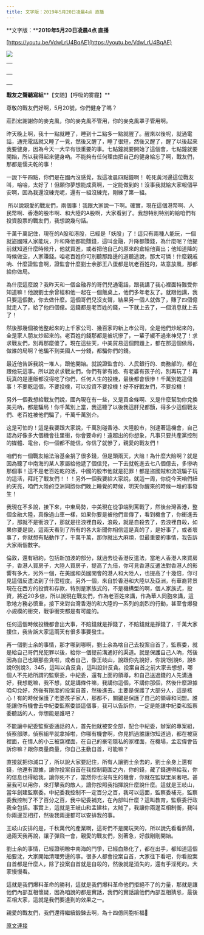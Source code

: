 ```yaml
---
title: 文字版：2019年5月20日凌晨4点 直播
---
```


**文字版：****2019年5月20日凌晨4点 直播**


[https://youtu.be/VdwLrU4BqAE](https://youtu.be/VdwLrU4BqAE)





[![](https://2.bp.blogspot.com/-tggqp-PmQlE/XOMSwCm9omI/AAAAAAAABrQ/ywOVbkF3W4ELNz0ajUIVNPOWQfkHTBxDACEwYBhgL/s400/111.PNG)](https://2.bp.blogspot.com/-tggqp-PmQlE/XOMSwCm9omI/AAAAAAAABrQ/ywOVbkF3W4ELNz0ajUIVNPOWQfkHTBxDACEwYBhgL/s1600/111.PNG)


| <br> |
| --- |
| <br> | <br> |


**戰友之聲聽寫組****【文随】【呼吸的雾霾】**


尊敬的戰友們好啊，5月20號，你們健身了嗎？

莊烈宏謝謝你的麥克風，你的麥克風不管用，你的麥克風罩子管用啊。


昨天晚上啊，我十一點就睡了，睡到十二點多一點就醒了。醒來以後呢，就通電話，通完電話就又睡了一覺，然後又醒了，睡了很短，然後又醒了，醒了以後起來我要健身，因為今天一大早有很重要的事。七點鐘就要開始了這個會，七點鐘就要開始，所以我得起來健身吶。不能夠有任何理由把自己的健身給忘了啊，戰友們，那都是懦夫乾的事！


一說下午四點，你們是在國內沒感覺，我這凌晨四點鐘啊！
乾死黃河邊這位戰友叫，哈哈，太好了！但願你夢想能成真啊，一定能做到的！沒事我就給大家報個平安啊，因為我還沒練完呢，還有一組沒練完，剛練了第一組。


 所以說親愛的戰友們，兩個事！我跟大家說一下啊。確實，現在這個港幣啊、人民幣啊、香港的股市啊、和大陸的A股啊，大家看到了。我想特別特別的給咱們有投資股票的戰友們，我想說幾句話。


千萬千萬記住，現在的A股和港股，已經是「妖股」了！這只有兩種人能玩，一個就盜國賊人家能玩，升和降他都能賺錢，這叫金融，升降都賺錢，為什麼呢？他提前就知道什麼時候升，他就買進，或者把他自己的原來的倉給他賣出；他知道降的時候做空，人家賺錢。咱老百姓你可別聽那路邊的道聽途說，那太可憐！什麼親戚吶、什麼證監會啊，證監會什麼劉士余那王八蛋都是坑老百姓的，故意放風，那都給你做局。


為什麼這麼說？我昨天和一個金融界的哥們兒通電話，跟我講了我心裡面特難受你知道嘛！他說劉士余曾經和他一起在一個飯桌上，他們多年老友了。就跟他講，我只要這個數，你去做什麼。這個哥們兒沒支聲，結果另一個人就做了，賺了四個億就走人了，給了他四個億。這錢都是老百姓的錢，一下就上去了，一個消息就上去了！


然後那幾個被他整起來的上千家公司、幾百家的新上市公司，全是他們炒起來的，全是家人朋友炒起來的。老百姓的錢那都是被坑慘了，一輩子緩不過來神兒了！求求戰友們，別再那麼傻了。現在這些天，中美貿易這個問題上，都在那這個做局，做誰的局啊？他騙不到美國人一分錢，都騙你們的錢。


最近他告訴我說一堆人，跟他開始。就說證監會的、人民銀行的、商務部的，都在跟他玩這事。所以說求求戰友們，你們有爹有娘、有老婆有孩子的，別再玩了！再玩真的是連飯都沒得吃了你們，任何人生的投機，最後都會很慘！千萬別乾這個事！不要乾這個，不要投機，可以投資不要投機！好不好戰友們，不要投機！


另外一個我想給戰友們說，國內現在有一些，又是買金條啊、又是什麼幫助你兌換美元吶，都是騙局！你千萬別上當，我這聽了以後我這肝兒都顫，得多少這個戰友們、老百姓被他們騙了，千萬千萬別介。


这是可怕的！這是我要跟大家說，千萬別碰香港、大陸股市，別逮著這機會，自己認為好像多大個機會往里衝，你會要命的！遠超出的你想象，凡事只要共產黨控制的媒體、電台，你一個都不能信，你信了就慘了，親愛的戰友們！


咱們有一個戰友給法治基金捐了很多錢，但是頭兩天，大賠！為什麼大賠啊？就是因為聽了中南海的某人家屬給他遞了個信兒，一下去就乾進去七八個億去，多慘吶那個事！這不是老百姓乾的活，中國的股市他就是犯罪！都是盜國賊和流氓騙子玩的這活，拜託了戰友們！！！另外一個我要給大家說，就這一周，你從今天咱們紐約天亮，咱們大陸的亞洲同胞你們晚上睡覺的時候，明天你醒來的時候一堆的事發生！


我現在不多說，接下來，中東局勢，中美現在從爭端到罵戰了，然後台灣香港，整個金融大陸，真像過山車一樣，如果你要是被他們宣傳了，看到機會了，你衝進去了，那就不是衝浪了，那就是往浪裡自殺，浪殺，就是自殺去了，去浪裡自殺，如果你要是說，這兩天看到了所有的各大新聞你相信這是真的了，是好事了，或者壞事了，你就想有點動作了，千萬千萬，那你就出大麻煩，但最重要的事情，我告訴大家兩個數字。


倫敦，還有紐約，包括新加波的部分，就過去從香港反遣法，當地人香港人來買房子，香港人買房子，大陸人買房子，提高了九倍，你可見香港反遣法對香港人的影響有多大，另外一個，在美國和英國開會的港人和大陸人，也提高了十幾倍，你可見這個反遣法到了什麼程度。另外一個，來自於香港和大陸以及亞洲，有華裔背景現在在西方的投資和存款，特別是家族式的，不是機構型的啊，個人家族式，投資，將近20多倍，所以說現在戰友們，作為老百姓來講，作為華人同胞來講，這歌地方務必慎重，接下來對台灣香港的和大陸的一系列的劇烈的行動，甚至會爆發小規模的衝突，戰爭衝突都是有可能的。


任何這個時候投機都會出大事，不賠錢就是掙錢了，不賠錢就是掙錢了，千萬大家摟住，我告訴大家這兩天有很多事要發生。


再一個劉士余的事情，那才哪到哪啊，劉士余為啥自己去投案自首了，監察委，就是給自己哥們兒犯罪以後，給你一個提前溝通好的渠道。就是保護自己人吶，然後因為自己也跟那些貪啦，或者自己，像王岐山，說跟你先說好，你說1別說6，說8說9別說3，345，這叫以貪反貪，這叫設計反貪。投案自首之前大家去想想，哪個人不先給所謂的監察委，中紀委，還有上面的領導，和自己送過錢的人先溝通好，我想乾嘛，我不想，就是講條件嘛，我講你這個，不講你那個，然後什麼證據咱勾兌好，然後有限度的投案自首，然後進去。主要是保護了大部分人，這是核心！有的時候保護了老婆孩子家人，那都不，關鍵是保護了自己的領導和同盟。誰能讓你有機會去中紀委監察委談這個事，我可以告訴你，一定是能讓中紀委和監察委聽話的人，你想能是誰吧？


不能讓中紀委監察委通話的人，首先他就被安全部，配合中紀委，辦案的專案組，偵察部隊，偵察組早就拿掉啦，你哪有機會啊，你見抓過誰讓你知道過，都在被窩裡面，在情人的小三被窩裡面，在自己的豪宅隱私的家裡面，在機場，孟宏偉會告訴你嘛？跟你商量商量，你自己主動自首，可能嘛？


直接就把你滅口了，所以說大家要記住，所有人讓劉士余去的，劉士余身上還有錢，他還有證據，讓你投案自首在我控制範圍之內，你的錢，藏了錢還得給我，你的信息也得給我，讓你死不了，當然你也沒有生的機會，你就在監獄里呆著吧。甚至我可以用你，來打擊我的敵人，讓你按照我指揮說什麼說什麼。這就是王岐山，當年創建監察委。中紀委我控制不一定百分之百，我可以這面，監察委補充，監察委我控制了不了百分之百，我中紀委補充，在內部叫什麼？這叫教育，監察委行政我全包括。事實上，這就是王岐山和孟建柱，太賊了，我讓你兩邊互相制衡，我叫你兩邊互相打，然後我兩邊都可以安排我的事。


王岐山安排的是，千秋萬代的產業啊，這哥們不是開玩笑的，所以說先看看熱鬧，過兩天我再說，讓子彈飛一會，親愛的戰友們，別著急，好戲剛剛開始。


劉士余的事情，已經證明瞭中南海的鬥爭，已經白熱化了，都在出手，都知道這個船要沈，大家開始清理旁邊的事。很多人都會投案自首，大家往下看吧，你看投案自首都是什麼人，除了投案自首就是自殺的，然後就是消失的，還有手淫死的。大家慢慢看。


這就是我們爆料革命的勝利，這就是我們爆料革命他們拒絕不了的力量，那就是讓他們內部互相懷疑，因為咱說的都是實話，我們的實話讓他們內部互相猜忌，最後互相大家，這就是我們要達到的效果之一。


親愛的戰友們，我們還得繼續鍛鍊去啊，為十四億同胞祈福🙏

[原文連接](http://littleantvoice.blogspot.com/2019/05/20195204.html)